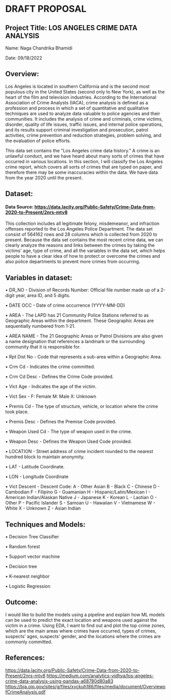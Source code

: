 # DRAFT PROPOSAL

## Project Title: LOS ANGELES CRIME DATA ANALYSIS

Name: Naga Chandrika Bhamidi
    
Date: 09/18/2022

## Overview:

Los Angeles is located in southern California and is the second most populous city in the United States (second only to New York), as well as the heart of the film and television industries. According to the International Association of Crime Analysts (IACA), crime analysis is defined as a profession and process in which a set of quantitative and qualitative techniques are used to analyze data valuable to police agencies and their communities. It includes the analysis of crime and criminals, crime victims, disorder, quality of life issues, traffic issues, and internal police operations, and its results support criminal investigation and prosecution, patrol activities, crime prevention and reduction strategies, problem solving, and the evaluation of police efforts.

This data set contains the "Los Angeles crime data history." A crime is an unlawful conduct, and we have heard about many sorts of crimes that have occurred in various locations. In this section, I will classify the Los Angeles crime report, which covers all sorts of crimes that are typed on paper, and therefore there may be some inaccuracies within the data. We have data from the year 2020 until the present.

## Dataset:

#### Data Source: https://data.lacity.org/Public-Safety/Crime-Data-from-2020-to-Present/2nrs-mtv8

This collection includes all legitimate felony, misdemeanor, and infraction offenses reported to the Los Angeles Police Department. The data set consist of 564162 rows and 28 columns which is collected from 2020 to present. Because the data set contains the most recent crime data, we can clearly analyze the reasons and links between the crimes by taking the victims' age, type of crime, and all the variables in the data set, which helps people to have a clear idea of how to protect or overcome the crimes and also police departments to prevent more crimes from occurring.

## Variables in dataset:


•	DR_NO - Division of Records Number: Official file number made up of a 2-digit year, area ID, and 5 digits.
    
•	DATE OCC - Date of crime occurrence (YYYY-MM-DD)

•	AREA - The LAPD has 21 Community Police Stations referred to as Geographic Areas within the department. These Geographic Areas are sequentially numbered from 1-21.

•	AREA NAME - The 21 Geographic Areas or Patrol Divisions are also given a name designation that references a landmark or the surrounding community that it is responsible for.

•	Rpt Dist No - Code that represents a sub-area within a Geographic Area.

•	Crm Cd - Indicates the crime committed.

•	Crm Cd Desc - Defines the Crime Code provided.

•	Vict Age - Indicates the age of the victim.

•	Vict Sex - F: Female M: Male X: Unknown
            
•	Premis Cd - The type of structure, vehicle, or location where the crime took place.

•	Premis Desc - Defines the Premise Code provided.

•	Weapon Used Cd - The type of weapon used in the crime.

•	Weapon Desc - Defines the Weapon Used Code provided.

•	LOCATION - Street address of crime incident rounded to the nearest hundred block to maintain anonymity.

•	LAT - Latitude Coordinate.

•	LON - Longitude Coordinate

•	Vict Descent - Descent Code: A - Other Asian B - Black C - Chinese D - Cambodian F - Filipino G - Guamanian H - Hispanic/Latin/Mexican I - American Indian/Alaskan Native J - Japanese K - Korean L - Laotian O - Other P - Pacific Islander S - Samoan U - Hawaiian V - Vietnamese W - White X - Unknown Z - Asian Indian 


## Techniques and Models:

• Decision Tree Classifier

• Random forest

• Support vector machine

• Decision tree

• K-nearest neighbor

• Logistic Regression


## Outcome:

I would like to build the models using a pipeline and explain how ML models can be used to predict the exact location and weapons used against the victim in a crime. Using EDA, I want to find out and plot the top crime zones, which are the main areas where crimes have occurred, types of crimes, suspects' ages, suspects' gender, and the locations where the crimes are commonly committed.

## References:

https://data.lacity.org/Public-Safety/Crime-Data-from-2020-to-Present/2nrs-mtv8 https://medium.com/analytics-vidhya/los-angeles-crime-data-analysis-using-pandas-a68780d80a83
https://bja.ojp.gov/sites/g/files/xyckuh186/files/media/document/OverviewofCrimeAnalysis.pdf
